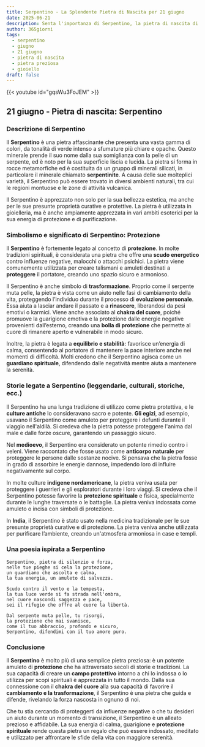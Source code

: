```yaml
---
title: Serpentino - La Splendente Pietra di Nascita per 21 giugno
date: 2025-06-21
description: Senta l'importanza di Serpentino, la pietra di nascita di 21 giugno che simboleggia Protezione. Lasci che la sua bellezza e il suo significato illuminino la sua giornata.
author: 365giorni
tags:
  - serpentino
  - giugno
  - 21 giugno
  - pietra di nascita
  - pietra preziosa
  - gioiello
draft: false
---
```


{{< youtube id="gqsWu3FoJEM" >}}

## 21 giugno - Pietra di nascita: Serpentino

### Descrizione di Serpentino

Il **Serpentino** è una pietra affascinante che presenta una vasta gamma di colori, da tonalità di verde intenso a sfumature più chiare e opache. Questo minerale prende il suo nome dalla sua somiglianza con la pelle di un serpente, ed è noto per la sua superficie liscia e lucida. La pietra si forma in rocce metamorfiche ed è costituita da un gruppo di minerali silicati, in particolare il minerale chiamato **serpentinite**. A causa delle sue molteplici varietà, il Serpentino può essere trovato in diversi ambienti naturali, tra cui le regioni montuose e le zone di attività vulcanica.

Il Serpentino è apprezzato non solo per la sua bellezza estetica, ma anche per le sue presunte proprietà curative e protettive. La pietra è utilizzata in gioielleria, ma è anche ampiamente apprezzata in vari ambiti esoterici per la sua energia di protezione e di purificazione.

### Simbolismo e significato di Serpentino: Protezione

Il **Serpentino** è fortemente legato al concetto di **protezione**. In molte tradizioni spirituali, è considerata una pietra che offre una **scudo energetico** contro influenze negative, malocchi o attacchi psichici. La pietra viene comunemente utilizzata per creare talismani e amuleti destinati a **proteggere** il portatore, creando uno spazio sicuro e armonioso.

Il Serpentino è anche simbolo di **trasformazione**. Proprio come il serpente muta pelle, la pietra è vista come un aiuto nelle fasi di cambiamento della vita, proteggendo l’individuo durante il processo di **evoluzione personale**. Essa aiuta a lasciar andare il passato e a **rinascere**, liberandosi da pesi emotivi o karmici. Viene anche associato al **chakra del cuore**, poiché promuove la guarigione emotiva e la protezione dalle energie negative provenienti dall’esterno, creando una **bolla di protezione** che permette al cuore di rimanere aperto e vulnerabile in modo sicuro.

Inoltre, la pietra è legata a **equilibrio e stabilità**: favorisce un’energia di calma, consentendo al portatore di mantenere la pace interiore anche nei momenti di difficoltà. Molti credono che il Serpentino agisca come un **guardiano spirituale**, difendendo dalle negatività mentre aiuta a mantenere la serenità.

### Storie legate a Serpentino (leggendarie, culturali, storiche, ecc.)

Il Serpentino ha una lunga tradizione di utilizzo come pietra protettiva, e le **culture antiche** lo consideravano sacro e potente. **Gli egizi**, ad esempio, usavano il Serpentino come amuleto per proteggere i defunti durante il viaggio nell'aldilà. Si credeva che la pietra potesse proteggere l'anima dal male e dalle forze oscure, garantendo un passaggio sicuro.

Nel **medioevo**, il Serpentino era considerato un potente rimedio contro i veleni. Viene raccontato che fosse usato come **anticorpo naturale** per proteggere le persone dalle sostanze nocive. Si pensava che la pietra fosse in grado di assorbire le energie dannose, impedendo loro di influire negativamente sul corpo.

In molte culture **indigene nordamericane**, la pietra veniva usata per proteggere i guerrieri e gli esploratori durante i loro viaggi. Si credeva che il Serpentino potesse favorire la **protezione spirituale** e fisica, specialmente durante le lunghe traversate o le battaglie. La pietra veniva indossata come amuleto o incisa con simboli di protezione.

In **India**, il Serpentino è stato usato nella medicina tradizionale per le sue presunte proprietà curative e di protezione. La pietra veniva anche utilizzata per purificare l’ambiente, creando un'atmosfera armoniosa in case e templi.

### Una poesia ispirata a Serpentino

```
Serpentino, pietra di silenzio e forza,
nelle tue pieghe si cela la protezione,
un guardiano che ascolta e calma,
la tua energia, un amuleto di salvezza.

Scudo contro il vento e la tempesta,
la tua luce verde si fa strada nell'ombra,
nel cuore nascondi saggezza e pace,
sei il rifugio che offre al cuore la libertà.

Dal serpente muta pelle, tu risorgi,
la protezione che mai svanisce,
come il tuo abbraccio, profondo e sicuro,
Serpentino, difendimi con il tuo amore puro.
```

### Conclusione

Il **Serpentino** è molto più di una semplice pietra preziosa: è un potente amuleto di **protezione** che ha attraversato secoli di storie e tradizioni. La sua capacità di creare un **campo protettivo** intorno a chi lo indossa o lo utilizza per scopi spirituali è apprezzata in tutto il mondo. Dalla sua connessione con il **chakra del cuore** alla sua capacità di favorire il **cambiamento e la trasformazione**, il Serpentino è una pietra che guida e difende, rivelando la forza nascosta in ognuno di noi.

Che tu stia cercando di proteggerti da influenze negative o che tu desideri un aiuto durante un momento di transizione, il Serpentino è un alleato prezioso e affidabile. La sua energia di calma, guarigione e **protezione spirituale** rende questa pietra un regalo che può essere indossato, meditato e utilizzato per affrontare le sfide della vita con maggiore serenità.